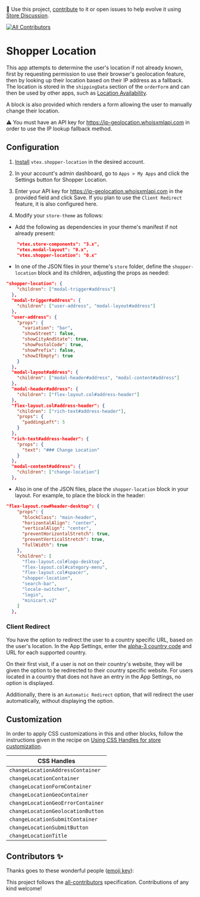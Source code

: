 📢 Use this project, [contribute](https://github.com/vtex-apps/shopper-location) to it or open issues to help evolve it using [Store Discussion](https://github.com/vtex-apps/store-discussion).

<!-- ALL-CONTRIBUTORS-BADGE:START - Do not remove or modify this section -->

[![All Contributors](https://img.shields.io/badge/all_contributors-0-orange.svg?style=flat-square)](#contributors-)

<!-- ALL-CONTRIBUTORS-BADGE:END -->

# Shopper Location

This app attempts to determine the user's location if not already known, first by requesting permission to use their browser's geolocation feature, then by looking up their location based on their IP address as a fallback. The location is stored in the `shippingData` section of the `orderForm` and can then be used by other apps, such as [Location Availability](https://github.com/vtex-apps/location-availability).

A block is also provided which renders a form allowing the user to manually change their location.

:warning: You must have an API key for https://ip-geolocation.whoisxmlapi.com in order to use the IP lookup fallback method.

## Configuration

1. [Install](https://vtex.io/docs/recipes/store/installing-an-app) `vtex.shopper-location` in the desired account.

2. In your account's admin dashboard, go to `Apps > My Apps` and click the Settings button for Shopper Location.

3. Enter your API key for https://ip-geolocation.whoisxmlapi.com in the provided field and click Save. If you plan to use the `Client Redirect` feature, it is also configured here.

4. Modify your `store-theme` as follows:

- Add the following as dependencies in your theme's manifest if not already present:

```json
    "vtex.store-components": "3.x",
    "vtex.modal-layout": "0.x",
    "vtex.shopper-location": "0.x"
```

- In one of the JSON files in your theme's `store` folder, define the `shopper-location` block and its children, adjusting the props as needed:

```json
"shopper-location": {
    "children": ["modal-trigger#address"]
  },
  "modal-trigger#address": {
    "children": ["user-address", "modal-layout#address"]
  },
  "user-address": {
    "props": {
      "variation": "bar",
      "showStreet": false,
      "showCityAndState": true,
      "showPostalCode": true,
      "showPrefix": false,
      "showIfEmpty": true
    }
  },
  "modal-layout#address": {
    "children": ["modal-header#address", "modal-content#address"]
  },
  "modal-header#address": {
    "children": ["flex-layout.col#address-header"]
  },
  "flex-layout.col#address-header": {
    "children": ["rich-text#address-header"],
    "props": {
      "paddingLeft": 5
    }
  },
  "rich-text#address-header": {
    "props": {
      "text": "### Change Location"
    }
  },
  "modal-content#address": {
    "children": ["change-location"]
  },
```

- Also in one of the JSON files, place the `shopper-location` block in your layout. For example, to place the block in the header:

```json
"flex-layout.row#header-desktop": {
    "props": {
      "blockClass": "main-header",
      "horizontalAlign": "center",
      "verticalAlign": "center",
      "preventHorizontalStretch": true,
      "preventVerticalStretch": true,
      "fullWidth": true
    },
    "children": [
      "flex-layout.col#logo-desktop",
      "flex-layout.col#category-menu",
      "flex-layout.col#spacer",
      "shopper-location",
      "search-bar",
      "locale-switcher",
      "login",
      "minicart.v2"
    ]
  },
```

### Client Redirect

You have the option to redirect the user to a country specific URL, based on the user's location. In the App Settings, enter the [alpha-3 country code](https://en.wikipedia.org/wiki/ISO_3166-1_alpha-3#Officially_assigned_code_elements) and URL for each supported country.

On their first visit, if a user is not on their country's website, they will be given the option to be redirected to their country specific website. For users located in a country that does not have an entry in the App Settings, no option is displayed.

Additionally, there is an `Automatic Redirect` option, that will redirect the user automatically, without displaying the option.

## Customization

In order to apply CSS customizations in this and other blocks, follow the instructions given in the recipe on [Using CSS Handles for store customization](https://vtex.io/docs/recipes/style/using-css-handles-for-store-customization).

| CSS Handles                       |
| --------------------------------- |
| `changeLocationAddressContainer`  |
| `changeLocationContainer`         |
| `changeLocationFormContainer`     |
| `changeLocationGeoContainer`      |
| `changeLocationGeoErrorContainer` |
| `changeLocationGeolocationButton` |
| `changeLocationSubmitContainer`   |
| `changeLocationSubmitButton`      |
| `changeLocationTitle`             |

## Contributors ✨

Thanks goes to these wonderful people ([emoji key](https://allcontributors.org/docs/en/emoji-key)):

<!-- ALL-CONTRIBUTORS-LIST:START - Do not remove or modify this section -->
<!-- prettier-ignore-start -->
<!-- markdownlint-disable -->
<!-- markdownlint-enable -->
<!-- prettier-ignore-end -->

<!-- ALL-CONTRIBUTORS-LIST:END -->

This project follows the [all-contributors](https://github.com/all-contributors/all-contributors) specification. Contributions of any kind welcome!
